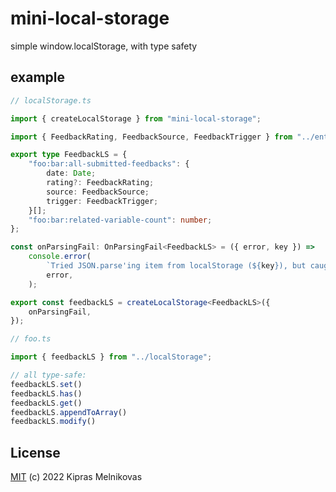 # mini-local-storage

simple window.localStorage, with type safety

## example

```ts
// localStorage.ts

import { createLocalStorage } from "mini-local-storage";

import { FeedbackRating, FeedbackSource, FeedbackTrigger } from "../entities/feedback";

export type FeedbackLS = {
	"foo:bar:all-submitted-feedbacks": {
		date: Date;
		rating?: FeedbackRating;
		source: FeedbackSource;
		trigger: FeedbackTrigger;
	}[];
	"foo:bar:related-variable-count": number;
};

const onParsingFail: OnParsingFail<FeedbackLS> = ({ error, key }) => 
	console.error(
		`Tried JSON.parse'ing item from localStorage (${key}), but caught error:`,
		error,
	);

export const feedbackLS = createLocalStorage<FeedbackLS>({
	onParsingFail,
});
```

```ts
// foo.ts

import { feedbackLS } from "../localStorage";

// all type-safe:
feedbackLS.set()
feedbackLS.has()
feedbackLS.get()
feedbackLS.appendToArray()
feedbackLS.modify()
```

## License

[MIT](./LICENSE) (c) 2022 Kipras Melnikovas
